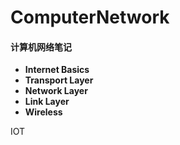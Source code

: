 # ComputerNetwork

#### 计算机网络笔记

*   **Internet Basics**
*   **Transport Layer**
*   **Network Layer**
*   **Link Layer**
*   **Wireless**



IOT
